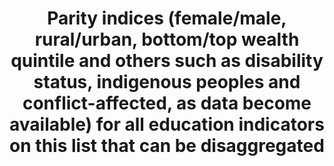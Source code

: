---
layout: indicator
indicator: 4.5.1
indicator_variable: read4_total
graph: longitudinal
graph_type_description: Line  graph
graph_status_notes: graphed
variable_description: null
variable_notes: null
un_designated_tier: '1,  2  or  3  depending  on  index'
un_custodial_agency: 'UNESCO-UIS  {Partnering  Agencies:  OECD)'
target_id: '4.5'
has_metadata: true
goal_meta_link: 'http://unstats.un.org/sdgs/files/metadata-compilation/Metadata-Goal-4.pdf'
permalink: /4-5-1/
sdg_goal: 4
title: >-
  Parity  indices  (female/male,  rural/urban,  bottom/top  wealth  quintile  and  others  such  as  disability  status,  indigenous  peoples  and  conflict-affected,  as  data  become  available)  for  all  education  indicators  on  this  list  that  can  be  disaggregated
rationale_interpretation: >-
  The  further  from  1  the  parity  index  lies,  the  greater  the  disparity  between  the  two  groups  of  interest  (but  see  the  comments  and  limitations  section  for  further  information).
goal_meta_link_page: 9
indicator_name: >-
  Parity  indices  (female/male,  rural/urban,  bottom/top  wealth  quintile  and  others  such  as  disability  status,  indigenous  peoples  and  conflict-affected,  as  data  become  available)  for  all  education  indicators  on  this  list  that  can  be  disaggregated
target: >-
  By  2030,  eliminate  gender  disparities  in  education  and  ensure  equal  access  to  all  levels  of  education  and  vocational  training  for  the  vulnerable,  including  persons  with  disabilities,  indigenous  peoples  and  children  in  vulnerable  situations.
indicator_definition: >-
  Parity  indices  require  no  additional  data  than  the  specific  disaggregations  of  interest.  They  are  simply  the  ratio  of  the  indicator  value  for  one  group  to  that  of  the  other.  Typically,  the  likely  more  disadvantaged  group  is  the  numerator.  A  value  of  exactly  1  indicates  parity  between  the  two  groups.
source_title: null
source_notes: null
published: true
actual_indicator_available: >-
  Data  are  based  on  indicators  4-1-1,  4-2-1,  4-2-2,  4-3-1,  4-4-1,  4-6-1,  4-7-1.  Description  of  indicators  are  contained  in  meta  data  for  those  indicators.
actual_indicator_available_description: >-
  Descriptions  of  indicators  are  based  on  information  in  other  metaprovided  in  indicators  4-1-1,  4-2-1,  4-2-2,  4-3-1,  4-4-1,  4-6-1,  4-7-1.  Variable  lists  provided  under  other  indicator  metadata.  Raw  data  are  provided  since  there  it  would  seem  to  be  inappropriate  to  have  some  groups  in  the  numerator  on  some  metrics  and  in  the  denominator  on  others.
us_method_of_computation: Refer  to  metadata  for  specific  indicators.
periodicity: Varies
time_period: '  2003  to  2015'
unit_of_measure: Percentages  or  scores
disaggregation_categories: National  and  gender  for  most  indicators.
disaggregation_geography: National
date_of_national_source_publication: Varies
date_metadata_updated: 11/2016
scheduled_update_by_national_source: Varies
source_agency_staff_name: Tom  Snyder
source_agency_staff_email: tom.snyder@ed.gov
source_agency_survey_dataset: National  Center  for  Education  Statistics
source_url: nces.ed.gov
comments_and_limitations: >-
  Refer  to  metadata  for  specific  indicators.  Note  that  parity  measures  suggested  above  are  highly  sensitive  to  small  differences  and  do  not  account  for  differences  strictly  due  to  standard  errors  of  the  samples.  The  problem  with  the  suggested  metric  is  compounded  when  comparing  relatively  small  percentages.  So,  if  10  percent  of  males  and  12  percent  of  females  were  enrolled  at  a  particular  level,  and  there  was  a  standard  error  of  .75  on  each  metric,  there  would  be  no  significant  difference  yet  the  parity  ratio  as  specified  above  would  be  .83  which  might  suggest  a  substantial  difference.  The  two  point  difference  flipping  the  perspective  to  88  and  90  percent  enrolled  would  yield  a  metric  of  98,  which  would  be  more  in  line  with  the  non-significant  difference.  As  a  result  of  these  concerns  with  the  specified  metrics  and  the  nonlinear  aspect  of  the  metric,  we  strongly  recommend  a  different  approach  be  used  to  compare  across  countries  when  the  differences  from  country  to  country  in  the  raw  metrics  may  be  assumed  to  be  very  large.
international_and_national_references: 'https://nces.ed.gov/surveys/annualreports/'
graph_title: null

---